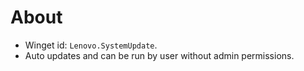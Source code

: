 # About
* Winget id: ```Lenovo.SystemUpdate```.
* Auto updates and can be run by user without admin permissions.
